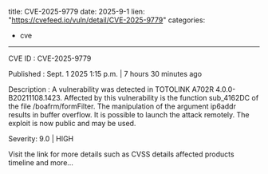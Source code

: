  
title: CVE-2025-9779
date: 2025-9-1
lien: "https://cvefeed.io/vuln/detail/CVE-2025-9779"
categories:
  - cve
---

CVE ID : CVE-2025-9779

Published :  Sept. 1
2025
1:15 p.m. | 7 hours
30 minutes ago

Description : A vulnerability was detected in TOTOLINK A702R 4.0.0-B20211108.1423. Affected by this vulnerability is the function sub_4162DC of the file /boafrm/formFilter. The manipulation of the argument ip6addr results in buffer overflow. It is possible to launch the attack remotely. The exploit is now public and may be used.

Severity: 9.0 | HIGH

Visit the link for more details
such as CVSS details
affected products
timeline
and more...

